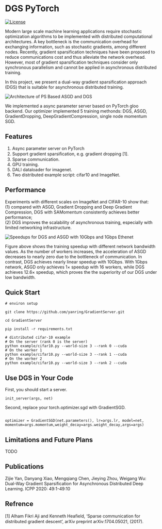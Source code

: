 # DGS PyTorch
[![License](https://img.shields.io/github/license/yanring/gradientserver)]()

Modern large scale machine learning applications require stochastic optimization algorithms to be implemented with distributed computational architectures. A key bottleneck is the communication overhead for exchanging information, such as stochastic gradients, among different nodes. Recently, gradient sparsification techniques have been proposed to reduce communications cost and thus alleviate the network overhead. However, most of gradient sparsification techniques consider only synchronous parallelism and cannot be applied in asynchronous distributed training.

In this project, we present a dual-way gradient sparsification approach (DGS) that is suitable for asynchronous distributed training.

![Architecture of PS Based ASGD and DGS](https://yanring-1252048839.cos.ap-guangzhou.myqcloud.com/img/20191211100612.png)

We implemented a async parameter server based on PyTorch gloo backend. Our optimizer implemented 5 training methonds: DGS, ASGD, GradientDropping, DeepGradientCompression, single node momentum SGD. 

## Features
1. Async parameter server on PyTorch
2. Support gradient sparsiﬁcation, e.g. gradient dropping [1].
3. Sparse communication.
4. GPU training.
5. DALI dataloader for imagenet.
6. Two distributed example script: cifar10 and ImageNet.

## Performance

Experiments with different scales on ImageNet and CIFAR-10 show that:   
(1) compared with ASGD, Gradient Dropping and Deep Gradient Compression, DGS with SAMomentum consistently achieves  better performance;   
(2) DGS improves the scalability of asynchronous training, especially with limited networking infrastructure.

![Speedups for DGS and ASGD with 10Gbps and 1Gbps Ethenet](https://yanring-1252048839.cos.ap-guangzhou.myqcloud.com/img/20191209143644.png)

Figure above shows the training speedup with different network bandwidth values.
As the number of workers increases, the acceleration of ASGD decreases to nearly zero due to the bottleneck of communication. In contrast, DGS achieves nearly linear speedup with 10Gbps. With 1Gbps network, ASGD only achieves $1\times$ speedup with 16 workers, while DGS achieves $12.6\times$ speedup, which proves the the superiority of our DGS under low bandwidth.


## Quick Start
```
# environ setup

git clone https://github.com/yanring/GradientServer.git

cd GradientServer

pip install -r requirements.txt
```

```
# distributed cifar-10 example
# On the server (rank 0 is the server)
python example/cifar10.py --world-size 3 --rank 0 --cuda
# On the worker 1
python example/cifar10.py --world-size 3 --rank 1 --cuda
# On the worker 2
python example/cifar10.py --world-size 3 --rank 2 --cuda
```


## Use DGS in Your Code

First, you should start a server.
```
init_server(args, net)
```
Second, replace your torch.optimizer.sgd with GradientSGD.
```

optimizer = GradientSGD(net.parameters(), lr=args.lr, model=net, momentum=args.momentum,weight_decay=args.weight_decay,args=args)
```

## Limitations and Future Plans
TODO

## Publications
Zijie Yan, Danyang Xiao, Mengqiang Chen, Jieying Zhou, Weigang Wu: Dual-Way Gradient Sparsification for Asynchronous Distributed Deep Learning. ICPP 2020: 49:1-49:10

## Refrence
[1] Alham Fikri Aji and Kenneth Heaﬁeld, ‘Sparse communication for distributed gradient descent’, arXiv preprint arXiv:1704.05021, (2017).
